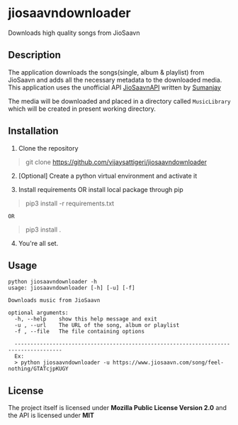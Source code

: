 # jiosaavndownloader
Downloads high quality songs from JioSaavn

## Description
The application downloads the songs(single, album & playlist) from JioSaavn and adds all the necessary metadata to the downloaded media. This application uses the unofficial API [JioSaavnAPI](https://github.com/cyberboysumanjay/JioSaavnAPI) written by [Sumanjay](https://github.com/cyberboysumanjay)

The media will be downloaded and placed in a directory called `MusicLibrary` which will be created in present working directory.

## Installation
1. Clone the repository

> git clone https://github.com/vijaysattigeri/jiosaavndownloader

2. [Optional] Create a python virtual environment and activate it

3. Install requirements OR install local package through pip

> pip3 install -r requirements.txt

    OR 

> pip3 install .

4. You're all set.

## Usage

    python jiosaavndownloader -h
    usage: jiosaavndownloader [-h] [-u] [-f]
    
    Downloads music from JioSaavn
    
    optional arguments:
      -h, --help    show this help message and exit
      -u , --url    The URL of the song, album or playlist
      -f , --file   The file containing options
      
      -------------------------------------------------------------------------------------
      Ex:
      > python jiosaavndownloader -u https://www.jiosaavn.com/song/feel-nothing/GTATcjpKUGY
      
      
## License
The project itself is licensed under **Mozilla Public License Version 2.0** and the API is licensed under **MIT**


